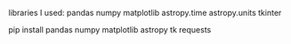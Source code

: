 libraries I used:
pandas
numpy
matplotlib
astropy.time
astropy.units
tkinter

pip install pandas numpy matplotlib astropy tk requests

